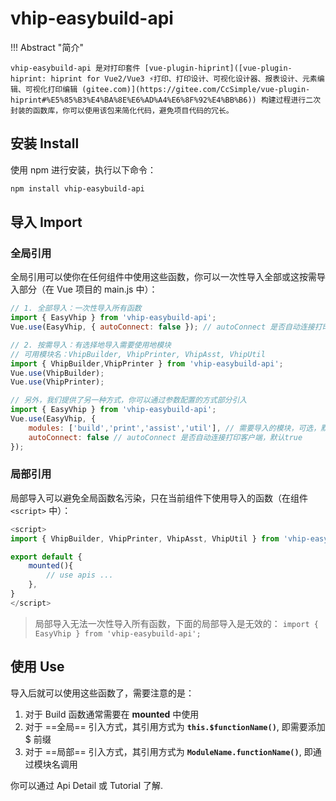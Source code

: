 # vhip-easybuild-api

!!! Abstract "简介"

	vhip-easybuild-api 是对打印套件 [vue-plugin-hiprint]([vue-plugin-hiprint: hiprint for Vue2/Vue3 ⚡打印、打印设计、可视化设计器、报表设计、元素编辑、可视化打印编辑 (gitee.com)](https://gitee.com/CcSimple/vue-plugin-hiprint#%E5%85%B3%E4%BA%8E%E6%AD%A4%E6%8F%92%E4%BB%B6)) 构建过程进行二次封装的函数库，你可以使用该包来简化代码，避免项目代码的冗长。

## 安装 Install

使用 npm 进行安装，执行以下命令：

```bash
npm install vhip-easybuild-api
```


## 导入 Import

### 全局引用

全局引用可以使你在任何组件中使用这些函数，你可以一次性导入全部或这按需导入部分（在 Vue 项目的 main.js 中）：


```javascript title="main.js"
// 1. 全部导入：一次性导入所有函数
import { EasyVhip } from 'vhip-easybuild-api';
Vue.use(EasyVhip, { autoConnect: false }); // autoConnect 是否自动连接打印客户端，默认true

// 2. 按需导入：有选择地导入需要使用地模块
// 可用模块名：VhipBuilder, VhipPrinter, VhipAsst, VhipUtil
import { VhipBuilder,VhipPrinter } from 'vhip-easybuild-api';
Vue.use(VhipBuilder);
Vue.use(VhipPrinter);

// 另外，我们提供了另一种方式，你可以通过参数配置的方式部分引入
import { EasyVhip } from 'vhip-easybuild-api';
Vue.use(EasyVhip, {
    modules: ['build','print','assist','util'], // 需要导入的模块，可选，默认全部导入
    autoConnect: false // autoConnect 是否自动连接打印客户端，默认true
});

```

### 局部引用
局部导入可以避免全局函数名污染，只在当前组件下使用导入的函数（在组件 `<script>` 中）：

  

```javascript title="component.vue"
<script>
import { VhipBuilder, VhipPrinter, VhipAsst, VhipUtil } from 'vhip-easybuild-api';

export default {
	mounted(){
		// use apis ...
	},
}
</script>
```

> 局部导入无法一次性导入所有函数，下面的局部导入是无效的：
> `import { EasyVhip } from 'vhip-easybuild-api';` 


## 使用 Use

导入后就可以使用这些函数了，需要注意的是：

1. 对于 Build 函数通常需要在 **mounted** 中使用
2. 对于 ==全局== 引入方式，其引用方式为 **`this.$functionName()`**, 即需要添加 $ 前缀
3. 对于 ==局部== 引入方式，其引用方式为 **`ModuleName.functionName()`**, 即通过模块名调用

你可以通过 Api Detail 或 Tutorial 了解.